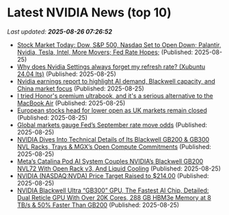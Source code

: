 # Latest NVIDIA News (top 10)
_Last updated: **2025-08-26 07:26:52**_

- [Stock Market Today: Dow, S&P 500, Nasdaq Set to Open Down; Palantir, Nvidia, Tesla, Intel, More Movers; Fed Rate Hopes;](https://biztoc.com/x/5c48120e58fbf7f9) (Published: 2025-08-25)
- [Why does Nvidia Settings always forget my refresh rate? (Xubuntu 24.04 lts)](https://askubuntu.com/questions/1555003/why-does-nvidia-settings-always-forget-my-refresh-rate-xubuntu-24-04-lts) (Published: 2025-08-25)
- [Nvidia earnings report to highlight AI demand, Blackwell capacity, and China market focus](https://www.digitimes.com/news/a20250825PD227/nvidia-earnings-demand-blackwell-market.html) (Published: 2025-08-25)
- [I tried Honor's premium ultrabook, and it's a serious alternative to the MacBook Air](https://www.creativebloq.com/tech/laptops/honor-magicbook-pro-14-review-this-premium-ultrabook-is-a-serious-alternative-to-the-macbook-air) (Published: 2025-08-25)
- [European stocks head for lower open as UK markets remain closed](https://www.cnbc.com/2025/08/25/european-stocks-head-for-lower-open-as-uk-markets-remain-closed.html) (Published: 2025-08-25)
- [Global markets gauge Fed’s September rate move odds](https://www.hurriyetdailynews.com/global-markets-gauge-feds-september-rate-move-odds-212859) (Published: 2025-08-25)
- [NVIDIA Dives Into Technical Details of Its Blackwell GB200 & GB300 NVL Racks, Trays & MGX’s Open Compute Commitments](https://wccftech.com/nvidia-technical-details-blackwell-gb200-gb300-nvl-racks-trays-mgxs-open-compute/) (Published: 2025-08-25)
- [Meta’s Catalina Pod AI System Couples NVIDIA’s Blackwell GB200 NVL72 With Open Rack v3, And Liquid Cooling](https://wccftech.com/meta-catalina-pod-couples-nvidia-blackwell-gb200-nvl72-open-rack-v3-liquid-cooling/) (Published: 2025-08-25)
- [NVIDIA (NASDAQ:NVDA) Price Target Raised to $214.00](https://www.etfdailynews.com/2025/08/25/nvidia-nasdaqnvda-price-target-raised-to-214-00/) (Published: 2025-08-25)
- [NVIDIA Blackwell Ultra “GB300” GPU, The Fastest AI Chip, Detailed: Dual Reticle GPU With Over 20K Cores, 288 GB HBM3e Memory at 8 TB/s & 50% Faster Than GB200](https://wccftech.com/nvidia-blackwell-ultra-gb300-gpu-fastest-ai-chip-dual-reticle-gpu-over-20k-cores-288-gb-hbm3e/) (Published: 2025-08-25)
